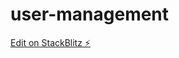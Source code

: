 # user-management

[Edit on StackBlitz ⚡️](https://stackblitz.com/edit/angular-user-management-dweuvw)